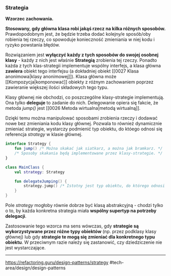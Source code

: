 ### Strategia
**Wzorzec zachowania.**

**Stosowany, gdy główna klasa robi jakąś rzecz na kilka różnych sposobów.** Prawdopodobnym jest, że będzie trzeba dodać kolejny/e sposób/oby robienia tej rzeczy, co spowoduje konieczność zmieniania w niej kodu i ryzyko powstania błędów.

Rozwiązaniem jest **wyłączyć każdy z tych sposobów do swojej osobnej klasy** - każdy z nich jest właśnie **Strategią** zrobienia tej rzeczy. Ponadto każda z tych klas-strategii implementuje wspólny interfejs, a klasa główna **zawiera** obiekt tego interfejsu (a dokładniej obiekt [[0027 Klasa anonimowa|klasy anonimowej]]).
Klasa główna może [[Kompozycja|komponować]] obiekty z różnym zachowaniem poprzez zawieranie większej ilości składowych tego typu.

Klasy głównej nie obchodzi, co poszczególne klasy-strategie implementują. Ona tylko **deleguje** to zadanie do nich. Delegowanie opiera się fakcie, że metoda *jump()* jest [[0026 Metoda wirtualna|metodą wirtualną]].

Dzięki temu można manipulować sposobami zrobienia rzeczy i dodawać nowe bez zmieniania kodu klasy głównej. Pozwala to również dynamicznie zmieniać strategie, wystarczy podmienić typ obiektu, do któego odnosi się referencja *strategy* w klasie głównej.

```kotlin
interface Strategy { 
	fun jump() /* Można skakać jak siatkarz, a można jak bramkarz. */
	/* Sposoby skakania będą implementowane przez klasy-strategie. */
}

class MainClass {
	val strategy: Strategy

	fun delegateJumping() {
		strategy.jump() /* Istotny jest typ obiektu, do którego odnosi się referencja 'strategy'. Od niego zależy, która implementacja zostanie wywołana. */
	}
}
```

Pole *strategy* mogłoby równie dobrze być klasą abstrakcyjną - chodzi tylko o to, by każda konkretna strategia miała **wspólny supertyp na potrzeby delegacji**.

Zastosowanie tego wzorca ma sens wówczas, gdy **strategie są wykorzystywane przez różne typy obiektów** (np. przez podklasy klasy głównej) lub gdy **strategie te mogą się zmieniać dla konkretnego typu obiektu**. W przeciwnym razie należy się zastanowić, czy dziedziczenie nie jest wystarczające.

---
https://refactoring.guru/design-patterns/strategy
#tech-area/design/design-patterns